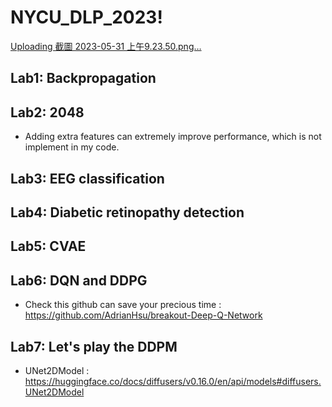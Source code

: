 # NYCU_DLP_2023!
[Uploading 截圖 2023-05-31 上午9.23.50.png…]()
## Lab1: Backpropagation
## Lab2: 2048
* Adding extra features can extremely improve performance, which is not implement in my code.
## Lab3: EEG classification
## Lab4: Diabetic retinopathy detection
## Lab5: CVAE
## Lab6: DQN and DDPG
* Check this github can save your precious time : https://github.com/AdrianHsu/breakout-Deep-Q-Network
## Lab7: Let's play the DDPM
* UNet2DModel : https://huggingface.co/docs/diffusers/v0.16.0/en/api/models#diffusers.UNet2DModel
